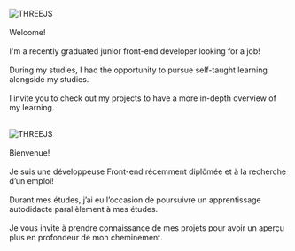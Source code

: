 ![THREEJS](https://img.shields.io/badge/ENGLISH-black?.js&logoColor=FFFFFF)<br /> <br />
Welcome! <br /> <br />
I'm a recently graduated junior front-end developer looking for a job!<br /> <br />
During my studies, I had the opportunity to pursue self-taught learning alongside my studies.<br /> <br />
I invite you to check out my projects to have a more in-depth overview of my learning.  <br /> <br />

![THREEJS](https://img.shields.io/badge/FRANÇAIS-black?.js&logoColor=FFFFFF)<br /> <br />
Bienvenue!<br /> <br />
Je suis une développeuse Front-end récemment diplômée et à la recherche d’un emploi!<br /> <br />
Durant mes études, j’ai eu l’occasion de poursuivre un apprentissage autodidacte parallèlement à mes études.<br /> <br />
Je vous invite à prendre connaissance de mes projets pour avoir un aperçu plus en profondeur de mon cheminement.


